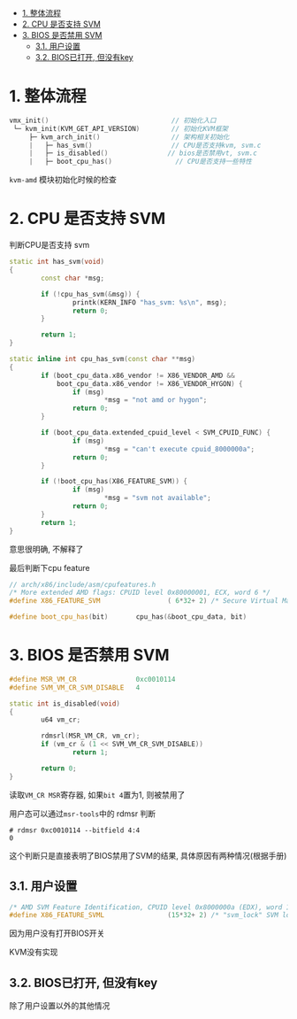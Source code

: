 
<!-- @import "[TOC]" {cmd="toc" depthFrom=1 depthTo=6 orderedList=false} -->

<!-- code_chunk_output -->

- [1. 整体流程](#1-整体流程)
- [2. CPU 是否支持 SVM](#2-cpu-是否支持-svm)
- [3. BIOS 是否禁用 SVM](#3-bios-是否禁用-svm)
  - [3.1. 用户设置](#31-用户设置)
  - [3.2. BIOS已打开, 但没有key](#32-bios已打开-但没有key)

<!-- /code_chunk_output -->

# 1. 整体流程

```cpp
vmx_init()                               // 初始化入口
 └─ kvm_init(KVM_GET_API_VERSION)        // 初始化KVM框架
     ├─ kvm_arch_init()                  // 架构相关初始化
     |   ├─ has_svm()                    // CPU是否支持kvm, svm.c
     |   ├─ is_disabled()               // bios是否禁用vt, svm.c
     |   ├─ boot_cpu_has()                // CPU是否支持一些特性
```

`kvm-amd` 模块初始化时候的检查

# 2. CPU 是否支持 SVM

判断CPU是否支持 svm

```cpp
static int has_svm(void)
{
        const char *msg;

        if (!cpu_has_svm(&msg)) {
                printk(KERN_INFO "has_svm: %s\n", msg);
                return 0;
        }

        return 1;
}
```

```cpp
static inline int cpu_has_svm(const char **msg)
{
        if (boot_cpu_data.x86_vendor != X86_VENDOR_AMD &&
            boot_cpu_data.x86_vendor != X86_VENDOR_HYGON) {
                if (msg)
                        *msg = "not amd or hygon";
                return 0;
        }

        if (boot_cpu_data.extended_cpuid_level < SVM_CPUID_FUNC) {
                if (msg)
                        *msg = "can't execute cpuid_8000000a";
                return 0;
        }

        if (!boot_cpu_has(X86_FEATURE_SVM)) {
                if (msg)
                        *msg = "svm not available";
                return 0;
        }
        return 1;
}
```

意思很明确, 不解释了

最后判断下cpu feature

```cpp
// arch/x86/include/asm/cpufeatures.h
/* More extended AMD flags: CPUID level 0x80000001, ECX, word 6 */
#define X86_FEATURE_SVM                 ( 6*32+ 2) /* Secure Virtual Machine */
```

```cpp
#define boot_cpu_has(bit)       cpu_has(&boot_cpu_data, bit)
```

# 3. BIOS 是否禁用 SVM

```cpp
#define MSR_VM_CR               0xc0010114
#define SVM_VM_CR_SVM_DISABLE   4

static int is_disabled(void)
{
        u64 vm_cr;

        rdmsrl(MSR_VM_CR, vm_cr);
        if (vm_cr & (1 << SVM_VM_CR_SVM_DISABLE))
                return 1;

        return 0;
}
```

读取`VM_CR MSR`寄存器, 如果`bit 4`置为1, 则被禁用了

用户态可以通过`msr-tools`中的 rdmsr 判断

```
# rdmsr 0xc0010114 --bitfield 4:4
0
```

这个判断只是直接表明了BIOS禁用了SVM的结果, 具体原因有两种情况(根据手册)

## 3.1. 用户设置

```cpp
/* AMD SVM Feature Identification, CPUID level 0x8000000a (EDX), word 15 */
#define X86_FEATURE_SVML                (15*32+ 2) /* "svm_lock" SVM locking MSR */
```

因为用户没有打开BIOS开关

KVM没有实现

## 3.2. BIOS已打开, 但没有key

除了用户设置以外的其他情况